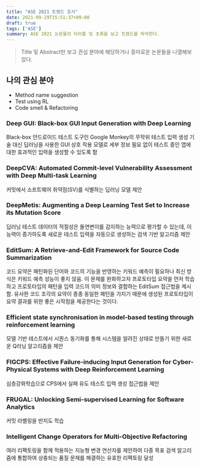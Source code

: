 ```yaml
---
title: "ASE 2021 트렌드 조사"
date: 2021-09-29T15:51:37+09:00
draft: true
tags: ['ASE']
summary: ASE 2021 논문들의 타이틀 및 초록을 보고 트렌드를 파악한다.
---
```

> Title 및 Abstract만 보고 관심 분야에 해당하거나 흥미로운 논문들을 나열해보았다.
## 나의 관심 분야
* Method name suggestion
* Test using RL
* Code smell & Refactoring

### Deep GUI: Black-box GUI Input Generation with Deep Learning
Black-box 안드로이드 테스트 도구인 Google Monkey의 무작위 테스트 입력 생성 기술 대신 딥러닝을 사용한 GUI 상호 작용 모델로 세부 정보 필요 없이 테스트 중인 앱에 대한 효과적인 입력을 생성할 수 있도록 함

### DeepCVA: Automated Commit-level Vulnerability Assessment with Deep Multi-task Learning
커밋에서 소프트웨어 취약점(SV)를 식별하는 딥러닝 모델 제안

### DeepMetis: Augmenting a Deep Learning Test Set to Increase its Mutation Score
딥러닝 테스트 데이터의 적절성은 돌연변이를 감지하는 능력으로 평가할 수 있는데, 이 능력이 증가하도록 새로운 테스트 입력을 자동으로 생성하는 검색 기반 알고리즘 제안

### EditSum: A Retrieve-and-Edit Framework for Source Code Summarization
코드 요약은 패턴화된 단어와 코드의 기능을 반영하는 키워드 예측이 필요하나 최신 방식은 키워드 예측 성능이 좋지 않음. 이 문제를 완화하고자 프로토타입 요약을 먼저 학습하고 프로토타입의 패턴을 입력 코드의 의미 정보와 결합하는 EditSum 접근법을 제시함. 유사한 코드 조각의 요약이 종종 동일한 패턴을 가지기 때문에 생성된 프로토타입이 요약 결과를 위한 좋은 시작점을 제공한다는 것이다.

### Efficient state synchronisation in model-based testing through reinforcement learning
모델 기반 테스트에서 시퀀스 동기화를 통해 시스템을 알려진 상태로 만들기 위한 새로운 Q러닝 알고리즘을 제안

### FIGCPS: Effective Failure-inducing Input Generation for Cyber-Physical Systems with Deep Reinforcement Learning
심층강화학습으로 CPS에서 실패 유도 테스트 입력 생성 접근법을 제안

### FRUGAL: Unlocking Semi-supervised Learning for Software Analytics
커밋 라벨링을 반지도 학습

### Intelligent Change Operators for Multi-Objective Refactoring
여러 리팩토링을 함께 적용하는 지능형 변경 연산자를 제안하여 다중 목표 검색 알고리즘에 통합하여 상충되는 품질 문제를 해결하는 유효한 리팩토링 달성